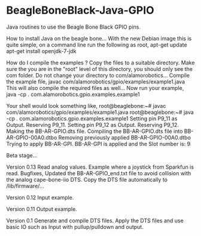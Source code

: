 BeagleBoneBlack-Java-GPIO
=========================

Java routines to use the Beagle Bone Black GPIO pins.

How to install Java on the beagle bone...
With the new Debian image this is quite simple, on a command line run the following as root,
apt-get update
apt-get install openjdk-7-jdk

How do I compile the examples ?
Copy the files to a suitable directory.
Make sure the you are in the "root" level of this directory, you should only see the com folder.
Do not change your directory to com/alamorobotics...
Compile the example file,
javac com/alamorobotics/gpio/examples/example1.java
This will also compile the required files as well...
Now run your example,
java -cp . com.alamorobotics.gpio.examples.example1

Your shell would look something like,
root@beaglebone:~# javac com/alamorobotics/gpio/examples/example1.java
root@beaglebone:~# java -cp . com.alamorobotics.gpio.examples.example1
Setting pin P9_11 as Output.
Reserving P9_11.
Setting pin P9_12 as Output.
Reserving P9_12.
Making the BB-AR-GPIO.dts file.
Compiling the BB-AR-GPIO.dts file into BB-AR-GPIO-00A0.dtbo
Removing previously applied BB-AR-GPIO-00A0.dtbo
Trying to apply BB-AR-GPI.
BB-AR-GPI is applied and the Slot number is: 9


Beta stage...

Version 0.13 Read analog values.
Example where a joystick from Sparkfun is read.
Bugfixes,
Updated the BB-AR-GPIO_end.txt file to avoid collision with the analog cape-bone-iio DTS.
Copy the DTS file automatically to /lib/firmware/...

Version 0.12 Input example.

Version 0.11 Output example.

Version 0.1 Generate and compile DTS files. Apply the DTS files and use basic IO such as Input with pullup/pulldown and output.


